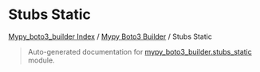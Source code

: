 # Stubs Static

[Mypy_boto3_builder Index](../../README.md#mypy_boto3_builder-index) / [Mypy Boto3 Builder](../index.md#mypy-boto3-builder) / Stubs Static

> Auto-generated documentation for [mypy_boto3_builder.stubs_static](https://github.com/youtype/mypy_boto3_builder/blob/main/mypy_boto3_builder/stubs_static/__init__.py) module.
